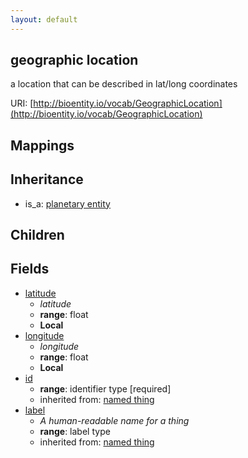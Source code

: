 ```yaml
---
layout: default
---
```


## geographic location


a location that can be described in lat/long coordinates

URI: [http://bioentity.io/vocab/GeographicLocation](http://bioentity.io/vocab/GeographicLocation)
## Mappings


## Inheritance

 *  is_a: [planetary entity](PlanetaryEntity.html)

## Children



## Fields

 * [latitude](latitude.html)
    * _latitude_
    * __range__: float
    * __Local__
 * [longitude](longitude.html)
    * _longitude_
    * __range__: float
    * __Local__
 * [id](id.html)
    * __range__: identifier type [required]
    * inherited from: [named thing](NamedThing.html)
 * [label](label.html)
    * _A human-readable name for a thing_
    * __range__: label type
    * inherited from: [named thing](NamedThing.html)
